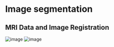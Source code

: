 # Image segmentation

## MRI Data and Image Registration
![image](https://github.com/anjiladhikari/AI-for-medical/assets/21165474/50273a21-fd2a-4dd1-9774-248e50df1c96)
![image](https://github.com/anjiladhikari/AI-for-medical/assets/21165474/90f75df8-ee92-4b9c-aa24-984499fe5b3b)

